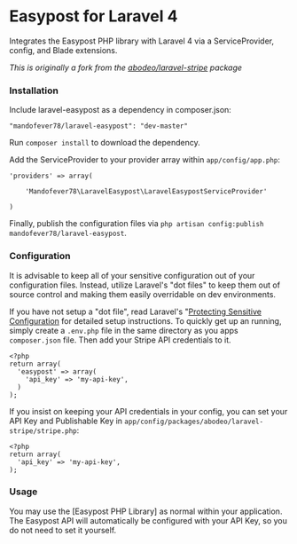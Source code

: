Easypost for Laravel 4
==============

Integrates the Easypost PHP library with Laravel 4 via a ServiceProvider, config, and Blade extensions.

*This is originally a fork from the [abodeo/laravel-stripe](https://github.com/Abodeo/laravel-stripe) package*

### Installation

Include laravel-easypost as a dependency in composer.json:

~~~
"mandofever78/laravel-easypost": "dev-master"
~~~

Run `composer install` to download the dependency.

Add the ServiceProvider to your provider array within `app/config/app.php`:

~~~
'providers' => array(

    'Mandofever78\LaravelEasypost\LaravelEasypostServiceProvider'

)
~~~

Finally, publish the configuration files via `php artisan config:publish mandofever78/laravel-easypost`.


### Configuration

It is advisable to keep all of your sensitive configuration out of your configuration files. Instead, utilize Laravel's "dot files" to keep them out of source control and making them easily overridable on dev environments.

If you have not setup a "dot file", read Laravel's "[Protecting Sensitive Configuration](http://laravel.com/docs/configuration#protecting-sensitive-configuration) for detailed setup instructions. To quickly get up an running, simply create a `.env.php` file in the same directory as you apps `composer.json` file. Then add your Stripe API credentials to it.

~~~
<?php
return array(
  'easypost' => array(
    'api_key' => 'my-api-key',
  )
);
~~~

If you insist on keeping your API credentials in your config, you can set your API Key and Publishable Key in `app/config/packages/abodeo/laravel-stripe/stripe.php`:

~~~
<?php
return array(
  'api_key' => 'my-api-key',
);
~~~

### Usage

You may use the [Easypost PHP Library] as normal within your application. The Easypost API will automatically be configured with your API Key, so you do not need to set it yourself.


